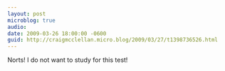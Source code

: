 ```yaml
---
layout: post
microblog: true
audio: 
date: 2009-03-26 18:00:00 -0600
guid: http://craigmcclellan.micro.blog/2009/03/27/t1398736526.html
---
```

Norts! I do not want to study for this test!
